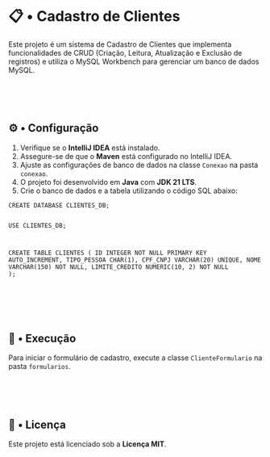 <!DOCTYPE html>
<html lang="pt-BR">
<head>
    <meta charset="UTF-8">
    <meta name="viewport" content="width=device-width, initial-scale=1.0">
</head>
<body>
    <div class="container">
        <h1>📋 • Cadastro de Clientes</h1>
        <p>
            Este projeto é um sistema de Cadastro de Clientes que implementa funcionalidades de CRUD (Criação, Leitura, Atualização e Exclusão de registros) e utiliza o MySQL Workbench para gerenciar um banco de dados MySQL.
        </p>

<br><br><br>

<h2>⚙️ • Configuração</h2>
        <ol>
            <li>
                Verifique se o <strong>IntelliJ IDEA</strong> está instalado.
            </li>
            <li>
                Assegure-se de que o <strong>Maven</strong> está configurado no IntelliJ IDEA.
            </li>
            <li>
                Ajuste as configurações de banco de dados na classe <code>Conexao</code> na pasta <code>conexao</code>.
            </li>
            <li>
                O projeto foi desenvolvido em <strong>Java</strong> com <strong>JDK 21 LTS</strong>.
            </li>
            <li>
                Crie o banco de dados e a tabela utilizando o código SQL abaixo:
            </li>
        </ol>
        <pre><code>CREATE DATABASE CLIENTES_DB;

USE CLIENTES_DB;

CREATE TABLE CLIENTES (
    ID INTEGER NOT NULL PRIMARY KEY AUTO_INCREMENT,
    TIPO_PESSOA CHAR(1),
    CPF_CNPJ VARCHAR(20) UNIQUE,
    NOME VARCHAR(150) NOT NULL,
    LIMITE_CREDITO NUMERIC(10, 2) NOT NULL
);</code></pre>

<br><br><br>

<h2>🚀 • Execução</h2>
        <p>
            Para iniciar o formulário de cadastro, execute a classe <code>ClienteFormulario</code> na pasta <code>formularios</code>.
        </p>

<br><br><br>

<h2>📜 • Licença</h2>
        <p>
            Este projeto está licenciado sob a <strong>Licença MIT</strong>.
        </p>
    </div>
</body>
</html>
